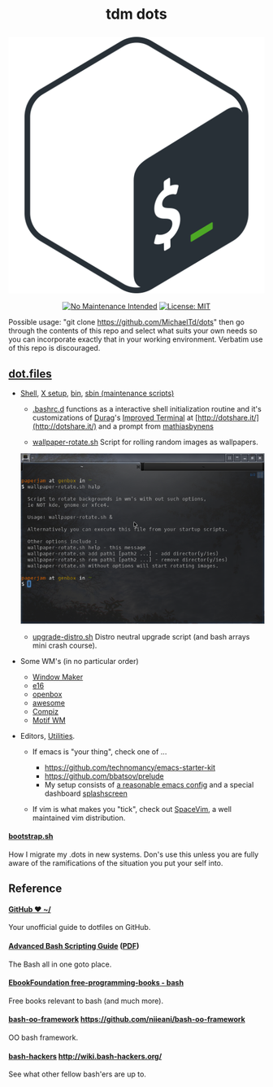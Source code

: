 # <p align="center">tdm dots</p>
<p align="center"><a href="http://www.tldp.org/LDP/abs/html/abs-guide.html"><img alt="bash-logo" src="assets/bash-logo.png"></a></p>
<p align="center"><a href="http://unmaintained.tech/"><img alt="No Maintenance Intended" src="http://unmaintained.tech/badge.svg"></a> <a href="https://opensource.org/licenses/MIT"><img alt="License: MIT" src="https://img.shields.io/badge/License-MIT-yellow.svg"></a></p>

  Possible usage: "git clone https://github.com/MichaelTd/dots" then go through the contents of this repo and select what suits your own needs so you can incorporate exactly that in your working environment. Verbatim use of this repo is discouraged.

## [dot.files](dot.files)

* [Shell](dot.files/.bash_profile), [X setup](dot.files/.xinitrc), [bin](dot.files/bin/), [sbin (maintenance scripts)](dot.files/sbin/)

  * [.bashrc.d](dot.files/.bashrc.d) functions as a interactive shell initialization routine and it's customizations of [Durag](http://dotshare.it/~Durag/)'s [Improved Terminal](http://dotshare.it/dots/1027/) at [http://dotshare.it/](http://dotshare.it/) and a prompt from [mathiasbynens](https://github.com/mathiasbynens/dotfiles)

  * [wallpaper-rotate.sh](dot.files/bin/wallpaper-rotate.sh)
  Script for rolling random images as wallpapers.

  <p align="center"><a href="dot.files/bin/wallpaper-rotate.sh"><img alt="Help screen" src="assets/wpr.png"></a></p>

  * [upgrade-distro.sh](dot.files/sbin/upgrade-distro.sh)
  Distro neutral upgrade script (and bash arrays mini crash course).


* Some WM's (in no particular order)
   * [Window Maker](dot.files/GNUstep/)
   * [e16](dot.files/.e16/)
   * [openbox](dot.files/.config/openbox/)
   * [awesome](dot.files/.config/awesome/)
   * [Compiz](dot.files/.config/compiz/)
   * [Motif WM](dot.files/.mwmrc)


* Editors, [Utilities](dot.files/.tmux.conf).

   - If emacs is "your thing", check one of ...

     - https://github.com/technomancy/emacs-starter-kit
     - https://github.com/bbatsov/prelude
     - My setup consists of [a reasonable emacs config](https://github.com/purcell/emacs.d) and a special dashboard [splashscreen](https://github.com/notarock/.emacs.d/blob/master/splash.png)

  - If vim is what makes you "tick", check out [SpaceVim](https://github.com/SpaceVim/SpaceVim), a well maintained vim distribution.

#### [bootstrap.sh](bootstrap.sh)
How I migrate my .dots in new systems. Don's use this unless you are fully aware of the ramifications of the situation you put your self into.

## Reference
#### [GitHub ❤ ~/](https://dotfiles.github.io/)
Your unofficial guide to dotfiles on GitHub.

#### [Advanced Bash Scripting Guide](http://www.tldp.org/LDP/abs/html/abs-guide.html) ([PDF](http://www.tldp.org/LDP/abs/abs-guide.pdf))
The Bash all in one goto place.

#### [EbookFoundation free-programming-books - bash](https://github.com/EbookFoundation/free-programming-books/blob/master/free-programming-books.md#bash)
Free books relevant to bash (and much more).

#### [bash-oo-framework](https://github.com/niieani/bash-oo-framework) https://github.com/niieani/bash-oo-framework
OO bash framework.

#### [bash-hackers](http://wiki.bash-hackers.org/) http://wiki.bash-hackers.org/
See what other fellow bash'ers are up to.
